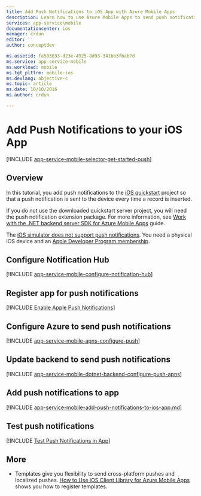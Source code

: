 ```yaml
---
title: Add Push Notifications to iOS App with Azure Mobile Apps
description: Learn how to use Azure Mobile Apps to send push notifications to your iOS app.
services: app-service\mobile
documentationcenter: ios
manager: crdun
editor: ''
author: conceptdev

ms.assetid: fa503833-d23e-4925-8d93-341bb3fbab7d
ms.service: app-service-mobile
ms.workload: mobile
ms.tgt_pltfrm: mobile-ios
ms.devlang: objective-c
ms.topic: article
ms.date: 10/10/2016
ms.author: crdun

---
```

# Add Push Notifications to your iOS App
[!INCLUDE [app-service-mobile-selector-get-started-push](../../includes/app-service-mobile-selector-get-started-push.md)]

## Overview
In this tutorial, you add push notifications to the [iOS quickstart] project so that a push notification is sent to the device every time a record is inserted.

If you do not use the downloaded quickstart server project, you will need the push notification extension package. For more information, see [Work with the .NET backend server SDK for Azure Mobile Apps](app-service-mobile-dotnet-backend-how-to-use-server-sdk.md) guide.

The [iOS simulator does not support push notifications](https://developer.apple.com/library/ios/documentation/IDEs/Conceptual/iOS_Simulator_Guide/TestingontheiOSSimulator.html). You need a physical iOS device and an [Apple Developer Program membership](https://developer.apple.com/programs/ios/).

## <a name="configure-hub"></a>Configure Notification Hub
[!INCLUDE [app-service-mobile-configure-notification-hub](../../includes/app-service-mobile-configure-notification-hub.md)]

## <a id="register"></a>Register app for push notifications
[!INCLUDE [Enable Apple Push Notifications](../../includes/enable-apple-push-notifications.md)]

## Configure Azure to send push notifications
[!INCLUDE [app-service-mobile-apns-configure-push](../../includes/app-service-mobile-apns-configure-push.md)]

## <a id="update-server"></a>Update backend to send push notifications
[!INCLUDE [app-service-mobile-dotnet-backend-configure-push-apns](../../includes/app-service-mobile-dotnet-backend-configure-push-apns.md)]

## <a id="add-push"></a>Add push notifications to app
[!INCLUDE [app-service-mobile-add-push-notifications-to-ios-app.md](../../includes/app-service-mobile-add-push-notifications-to-ios-app.md)]

## <a id="test"></a>Test push notifications
[!INCLUDE [Test Push Notifications in App](../../includes/test-push-notifications-in-app.md)]

## <a id="more"></a>More
* Templates give you flexibility to send cross-platform pushes and localized pushes. [How to Use iOS Client Library for Azure Mobile Apps](app-service-mobile-ios-how-to-use-client-library.md#templates) shows you how to register templates.

<!-- Anchors.  -->

<!-- Images. -->

<!-- URLs. -->
[iOS quickstart]: app-service-mobile-ios-get-started.md
